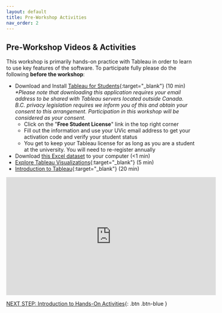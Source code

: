 ```yaml
---
layout: default
title: Pre-Workshop Activities
nav_order: 2
---
```

## Pre-Workshop Videos & Activities
This workshop is primarily hands-on practice with Tableau in order to learn to use key features of the software. To participate fully please do the following **before the workshop**:

- Download and Install [Tableau for Students](https://www.tableau.com/academic/students){:target="_blank"} (10 min)<br>
  _*Please note that downloading this application requires your email address to be shared with Tableau servers located outside Canada. B.C. privacy legislation requires we inform you of this and obtain your consent to this arrangement. Participation in this workshop will be considered as your consent._
    - Click on the "**Free Student License**" link in the top right corner
    - Fill out the information and use your UVic email address to get your activation code and verify your student status
    - You get to keep your Tableau license for as long as you are a student at the university. You will need to re-register annually
- Download <a href="https://github.com/richmccue/tableau/raw/main/resources/Global%20Superstore%20Orders%202016.xlsx">this Excel dataset</a> to your computer (<1 min)
- [Explore Tableau Visualizations](https://public.tableau.com/en-us/gallery/?tab=viz-of-the-day&type=viz-of-the-day){:target="_blank"} (5 min)
- [Introduction to Tableau](https://www.youtube.com/watch?v=jEgVto5QME8){:target="_blank"} (20 min)<br>
<iframe width="560" height="315" src="https://www.youtube.com/embed/jEgVto5QME8" title="YouTube video player" frameborder="0" allow="accelerometer; autoplay; clipboard-write; encrypted-media; gyroscope; picture-in-picture" allowfullscreen></iframe>

[NEXT STEP: Introduction to Hands-On Activities](activities-intro.html){: .btn .btn-blue }

